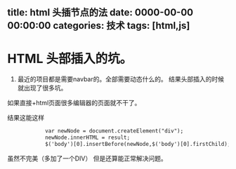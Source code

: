 title: html 头插节点的法
date: 0000-00-00 00:00:00
categories: 技术
tags: [html,js] 
---

# HTML 头部插入的坑。

1. 最近的项目都是需要navbar的。全部需要动态什么的。
结果头部插入的时候就出现了很多坑。


如果直接+html页面很多编辑器的页面就不干了。


结果这能这样
```HTML
            var newNode = document.createElement("div");
            newNode.innerHTML = result;
            $('body')[0].insertBefore(newNode,$('body')[0].firstChild);
```
虽然不完美（多加了一个DIV）
但是还算能正常解决问题。
